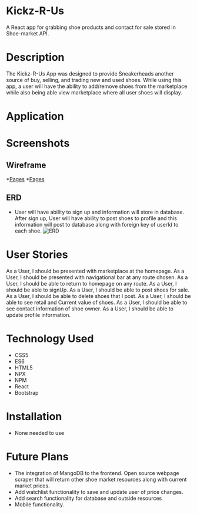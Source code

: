 # Kickz-R-Us
A React app for grabbing shoe products and contact for sale stored in Shoe-market API. 

# Description 
The Kickz-R-Us App was designed to provide Sneakerheads another source of buy, selling, and trading new and used shoes. While using this app, a user will have the ability to add/remove shoes from the marketplace while also being able view marketplace where all user shoes will display.

# Application 

# Screenshots
## Wireframe 
*[Pages](https://i.imgur.com/eudLXay.png)
*[Pages](https://i.imgur.com/x8sInGq.png)
## ERD
* User will have ability to sign up and information will store in database. After sign up, User will have ability to post shoes to profile and this information will post to database along with foreign key of userId to each shoe.
![ERD](https://i.imgur.com/BwJx4pH.png) <br>

# User Stories 
As a User, I should be presented with marketplace at the homepage.
As a User, I should be presented with navigational bar at any route chosen. 
As a User, I should be able to return to homepage on any route. 
As a User, I should be able to signUp.
As a User, I should be able to post shoes for sale. 
As a User, I should be able to delete shoes that I post. 
As a User, I should be able to see retail and Current value of shoes. 
As a User, I should be able to see contact information of shoe owner.
As a User, I should be able to update profile information.


# Technology Used 
* CSS5 <br>
* ES6 <br>
* HTML5 <br>
* NPX <br>
* NPM <br>
* React <br>
* Bootstrap <br>

# Installation 
* None needed to use

# Future Plans 
* The integration of MangoDB to the frontend. Open source webpage scraper that will return other shoe market resources along with current market prices.
* Add watchlist functionality to save and update user of price changes.
* Add search functionality for database and outside resources 
* Mobile functionality.